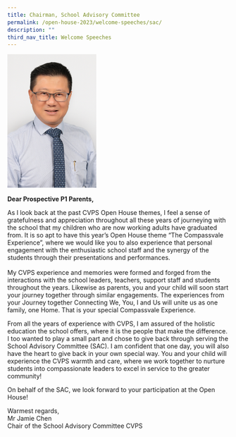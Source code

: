 ```yaml
---
title: Chairman, School Advisory Committee
permalink: /open-house-2023/welcome-speeches/sac/
description: ""
third_nav_title: Welcome Speeches
---
```

<img src="/images/sac1.jpg" style="width:40%">
<br>

**Dear Prospective P1 Parents,** <br>

As I look back at the past CVPS Open House themes, I feel a sense of gratefulness and appreciation throughout all these years of journeying with the school that my children who are now working adults have graduated from.  It is so apt to have this year’s Open House theme “The Compassvale Experience”, where we would like you to also experience that personal engagement with the enthusiastic school staff and the synergy of the students through their presentations and performances.  
<br>
My CVPS experience and memories were formed and forged from the interactions with the school leaders, teachers, support staff and students throughout the years.  Likewise as parents, you and your child will soon start your journey together through similar engagements.  The experiences from your Journey together Connecting We, You, I and Us will unite us as one family, one Home. That is your special Compassvale Experience. <br>

From all the years of experience with CVPS, I am assured of the holistic education the school offers, where it is the people that make the difference.  I too wanted to play a small part and chose to give back through serving the School Advisory Committee (SAC).  I am confident that one day, you will also have the heart to give back in your own special way. You and your child will experience the CVPS warmth and  care, where we work together to nurture students into compassionate leaders to excel in service to the greater community! <br>

On behalf of the SAC, we look forward to your participation at the Open House!  

Warmest regards, <br>
Mr Jamie Chen <br>
Chair of the School Advisory Committee
CVPS